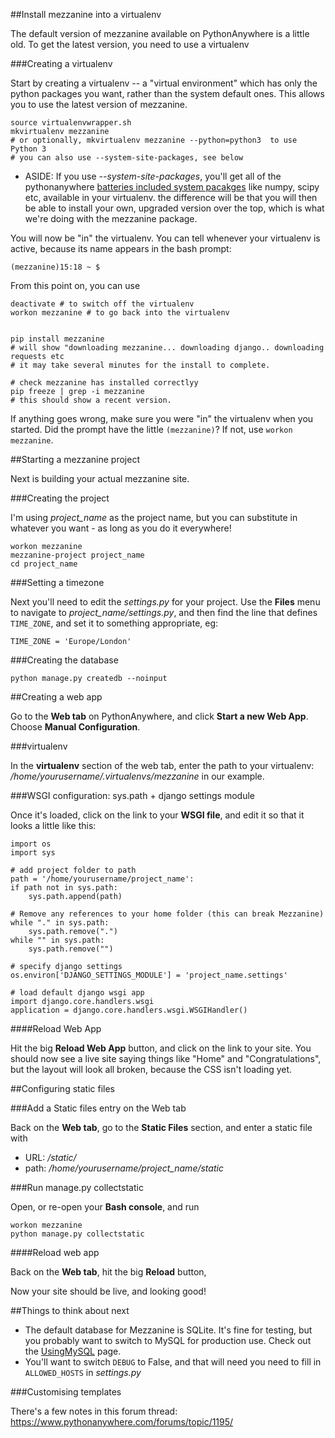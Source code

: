 
<!--
.. title: How to use Mezzanine on PythonAnywhere
.. slug: HowtouseMezzanineonPythonAnywhere
.. date: 2015-05-13 14:35:28 UTC+01:00
.. tags:
.. category:
.. link:
.. description:
.. type: text
-->




##Install mezzanine into a virtualenv


The default version of mezzanine available on PythonAnywhere is a little old. To get the latest version, you need to use a virtualenv 


###Creating a virtualenv


Start by creating a virtualenv -- a "virtual environment" which has only the python packages you want, rather than the system default ones. This allows you to use the latest version of mezzanine. 

    source virtualenvwrapper.sh
    mkvirtualenv mezzanine  
    # or optionally, mkvirtualenv mezzanine --python=python3  to use Python 3
    # you can also use --system-site-packages, see below 


  * ASIDE: If you use *--system-site-packages*, you'll get all of the pythonanywhere [batteries included system pacakges](//www.pythonanywhere.com/batteries_included/) like numpy, scipy etc, available in your virtualenv. the difference will be that you will then be able to install your own, upgraded version over the top, which is what we're doing with the mezzanine package. 

You will now be "in" the virtualenv. You can tell whenever your virtualenv is active, because its name appears in the bash prompt: 

    (mezzanine)15:18 ~ $


From this point on, you can use 

    deactivate # to switch off the virtualenv
    workon mezzanine # to go back into the virtualenv


    pip install mezzanine
    # will show "downloading mezzanine... downloading django.. downloading requests etc
    # it may take several minutes for the install to complete.

    # check mezzanine has installed correctlyy
    pip freeze | grep -i mezzanine 
    # this should show a recent version.


If anything goes wrong, make sure you were "in" the virtualenv when you started. Did the prompt have the little `(mezzanine)`? If not, use `workon mezzanine`. 


##Starting a mezzanine project


Next is building your actual mezzanine site. 


###Creating the project


I'm using *project_name* as the project name, but you can substitute in whatever you want - as long as you do it everywhere! 

    workon mezzanine
    mezzanine-project project_name
    cd project_name



###Setting a timezone


Next you'll need to edit the *settings.py* for your project. Use the **Files** menu to navigate to *project_name/settings.py*, and then find the line that defines `TIME_ZONE`, and set it to something appropriate, eg: 

    TIME_ZONE = 'Europe/London'



###Creating the database


    python manage.py createdb --noinput



##Creating a web app


Go to the **Web tab** on PythonAnywhere, and click **Start a new Web App**. Choose **Manual Configuration**. 


###virtualenv


In the **virtualenv** section of the web tab, enter the path to your virtualenv: */home/yourusername/.virtualenvs/mezzanine* in our example. 


###WSGI configuration: sys.path + django settings module


Once it's loaded, click on the link to your **WSGI file**, and edit it so that it looks a little like this: 

    import os
    import sys

    # add project folder to path
    path = '/home/yourusername/project_name':
    if path not in sys.path:
        sys.path.append(path)

    # Remove any references to your home folder (this can break Mezzanine)
    while "." in sys.path:
        sys.path.remove(".")
    while "" in sys.path:
        sys.path.remove("") 

    # specify django settings
    os.environ['DJANGO_SETTINGS_MODULE'] = 'project_name.settings'

    # load default django wsgi app
    import django.core.handlers.wsgi
    application = django.core.handlers.wsgi.WSGIHandler()



####Reload Web App


Hit the big **Reload Web App** button, and click on the link to your site. You should now see a live site saying things like "Home" and "Congratulations", but the layout will look all broken, because the CSS isn't loading yet. 


##Configuring static files



###Add a Static files entry on the Web tab


Back on the **Web tab**, go to the **Static Files** section, and enter a static file with 

  * URL: */static/*
  * path: */home/yourusername/project_name/static*


###Run manage.py collectstatic


Open, or re-open your **Bash console**, and run 

    workon mezzanine
    python manage.py collectstatic



####Reload web app


Back on the **Web tab**, hit the big **Reload** button, 

Now your site should be live, and looking good! 


##Things to think about next


  * The default database for Mezzanine is SQLite. It's fine for testing, but you probably want to switch to MySQL for production use. Check out the [UsingMySQL](/help/pages/UsingMySQL) page. 
  * You'll want to switch `DEBUG` to False, and that will need you need to fill in `ALLOWED_HOSTS` in *settings.py*


###Customising templates


There's a few notes in this forum thread: <https://www.pythonanywhere.com/forums/topic/1195/>
